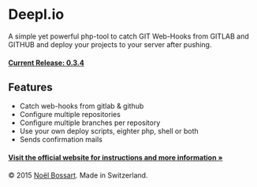 # Deepl.io
A simple yet powerful php-tool to catch GIT Web-Hooks from GITLAB and GITHUB and deploy your projects to your server after pushing.

#### [Current Release: 0.3.4](https://github.com/noelboss/deepl.io/archive/0.3.4.zip)

## Features
* Catch web-hooks from gitlab & github
* Configure multiple repositories
* Configure multiple branches per repository
* Use your own deploy scripts, eighter php, shell or both
* Sends confirmation mails

#### [Visit the official website for instructions and more information »](http://deepl.io)


© 2015 [Noël Bossart](http://noelboss.com). Made in Switzerland.
